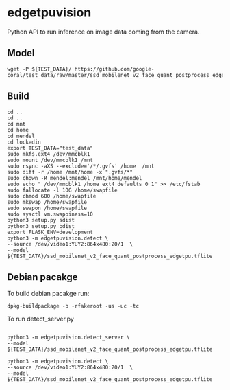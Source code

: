# edgetpuvision

Python API to run inference on image data coming from the camera.

## Model
```
wget -P ${TEST_DATA}/ https://github.com/google-coral/test_data/raw/master/ssd_mobilenet_v2_face_quant_postprocess_edgetpu.tflite
```

## Build
```
cd ..
cd ..
cd mnt
cd home
cd mendel
cd lockedin
export TEST_DATA="test_data"
sudo mkfs.ext4 /dev/mmcblk1
sudo mount /dev/mmcblk1 /mnt
sudo rsync -aXS --exclude='/*/.gvfs' /home  /mnt
sudo diff -r /home /mnt/home -x ".gvfs/*"
sudo chown -R mendel:mendel /mnt/home/mendel
sudo echo " /dev/mmcblk1 /home ext4 defaults 0 1" >> /etc/fstab
sudo fallocate -l 10G /home/swapfile
sudo chmod 600 /home/swapfile
sudo mkswap /home/swapfile
sudo swapon /home/swapfile
sudo sysctl vm.swappiness=10
python3 setup.py sdist
python3 setup.py bdist
export FLASK_ENV=development
python3 -m edgetpuvision.detect \
--source /dev/video1:YUY2:864x480:20/1  \
--model ${TEST_DATA}/ssd_mobilenet_v2_face_quant_postprocess_edgetpu.tflite

```

## Debian pacakge

To build debian pacakge run:
```
dpkg-buildpackage -b -rfakeroot -us -uc -tc
```
To run detect_server.py

```

```
```
python3 -m edgetpuvision.detect_server \
--model ${TEST_DATA}/ssd_mobilenet_v2_face_quant_postprocess_edgetpu.tflite
```
```
python3 -m edgetpuvision.detect \
--source /dev/video1:YUY2:864x480:20/1  \
--model ${TEST_DATA}/ssd_mobilenet_v2_face_quant_postprocess_edgetpu.tflite
```
